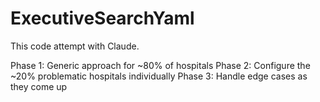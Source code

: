 # ExecutiveSearchYaml
This code attempt with Claude. 

Phase 1: Generic approach for ~80% of hospitals
Phase 2: Configure the ~20% problematic hospitals individually
Phase 3: Handle edge cases as they come up